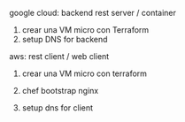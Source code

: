 



google cloud:
backend rest server / container

1) crear una VM micro con Terraform
2) setup DNS for backend


aws:
rest client / web client
1) crear una VM micro con terraform
	
2) chef bootstrap nginx
3) setup dns for client



